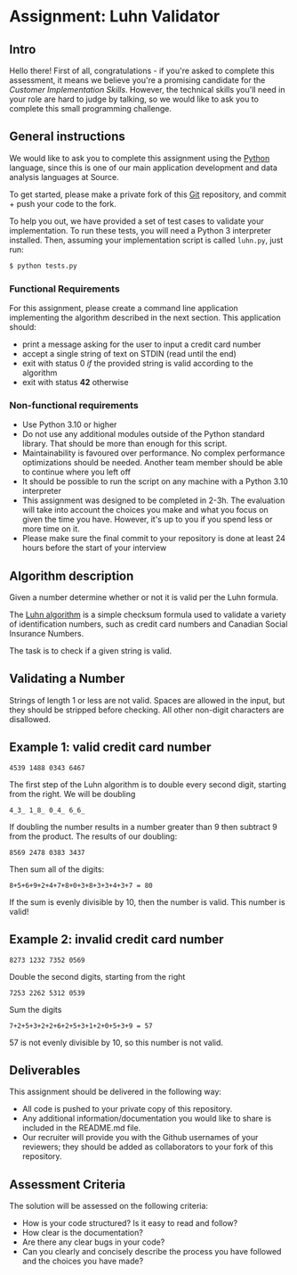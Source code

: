 # Assignment: Luhn Validator

## Intro

Hello there! First of all, congratulations - if you're asked to complete this assessment,
it means we believe you're a promising candidate for the _Customer Implementation Skills_. However, the technical
skills you'll need in your role are hard to judge by talking, so we would like to ask you to complete this small
programming challenge.

## General instructions

We would like to ask you to complete this assignment using the [Python](https://docs.python.org/3/) language,
since this is one of our main application development and data analysis languages at Source.

To get started, please make a private fork of this [Git](https://git-scm.com/) repository, and commit + push
your code to the fork.

To help you out, we have provided a set of test cases to validate your implementation.
To run these tests, you will need a Python 3 interpreter installed. Then, assuming your implementation script is called `luhn.py`, just run:

```bash
$ python tests.py
```

### Functional Requirements

For this assignment, please create a command line application implementing the algorithm described
in the next section. This application should:

- print a message asking for the user to input a credit card number
- accept a single string of text on STDIN (read until the end)
- exit with status 0 _if_ the provided string is valid according to the algorithm
- exit with status **42** otherwise

### Non-functional requirements

- Use Python 3.10 or higher
- Do not use any additional modules outside of the Python standard library. That should be more than enough for this script.
- Maintainability is favoured over performance. No complex performance optimizations should be needed. Another team member should be able to continue where you left off
- It should be possible to run the script on any machine with a Python 3.10 interpreter
- This assignment was designed to be completed in 2-3h. The evaluation will take into account the choices you make and what you focus on given the time you have. However, it's up to you if you spend less or more time on it.
- Please make sure the final commit to your repository is done at least 24 hours before the start of your interview

## Algorithm description

Given a number determine whether or not it is valid per the Luhn formula.

The [Luhn algorithm](https://en.wikipedia.org/wiki/Luhn_algorithm) is
a simple checksum formula used to validate a variety of identification
numbers, such as credit card numbers and Canadian Social Insurance
Numbers.

The task is to check if a given string is valid.

## Validating a Number

Strings of length 1 or less are not valid. Spaces are allowed in the input,
but they should be stripped before checking. All other non-digit characters
are disallowed.

## Example 1: valid credit card number

```text
4539 1488 0343 6467
```

The first step of the Luhn algorithm is to double every second digit,
starting from the right. We will be doubling

```text
4_3_ 1_8_ 0_4_ 6_6_
```

If doubling the number results in a number greater than 9 then subtract 9
from the product. The results of our doubling:

```text
8569 2478 0383 3437
```

Then sum all of the digits:

```text
8+5+6+9+2+4+7+8+0+3+8+3+3+4+3+7 = 80
```

If the sum is evenly divisible by 10, then the number is valid. This number is valid!

## Example 2: invalid credit card number

```text
8273 1232 7352 0569
```

Double the second digits, starting from the right

```text
7253 2262 5312 0539
```

Sum the digits

```text
7+2+5+3+2+2+6+2+5+3+1+2+0+5+3+9 = 57
```

57 is not evenly divisible by 10, so this number is not valid.

## Deliverables

This assignment should be delivered in the following way:

- All code is pushed to your private copy of this repository.
- Any additional information/documentation you would like to share is included in the README.md file.
- Our recruiter will provide you with the Github usernames of your reviewers; they should be added as collaborators to your fork of this repository.

## Assessment Criteria

The solution will be assessed on the following criteria:

- How is your code structured? Is it easy to read and follow?
- How clear is the documentation?
- Are there any clear bugs in your code?
- Can you clearly and concisely describe the process you have followed and the choices you have made?
